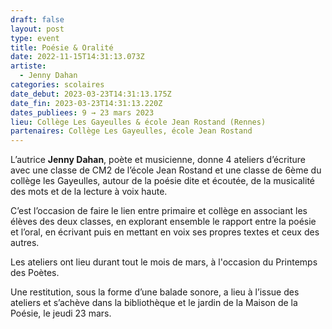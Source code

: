```yaml
---
draft: false
layout: post
type: event
title: Poésie & Oralité
date: 2022-11-15T14:31:13.073Z
artiste:
  - Jenny Dahan
categories: scolaires
date_debut: 2023-03-23T14:31:13.175Z
date_fin: 2023-03-23T14:31:13.220Z
dates_publiees: 9 → 23 mars 2023
lieu: Collège Les Gayeulles & école Jean Rostand (Rennes)
partenaires: Collège Les Gayeulles, école Jean Rostand
---
```

L’autrice **Jenny Dahan**, poète et musicienne, donne 4 ateliers d’écriture avec une classe de CM2 de l’école Jean Rostand et une classe de 6ème du collège les Gayeulles, autour de la poésie dite et écoutée, de la musicalité des mots et de la lecture à voix haute.


C’est l’occasion de faire le lien entre primaire et collège en associant les élèves des deux classes, en explorant ensemble le rapport entre la poésie et l’oral, en écrivant puis en mettant en voix ses propres textes et ceux des autres.

Les ateliers ont lieu durant tout le mois de mars, à l'occasion du Printemps des Poètes.


Une restitution, sous la forme d’une balade sonore, a lieu à l’issue des ateliers et s’achève dans la bibliothèque et le jardin de la Maison de la Poésie, le jeudi 23 mars.